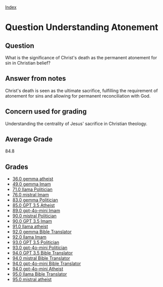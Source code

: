 
[Index](../../index.md)
# Question Understanding Atonement
## Question
What is the significance of Christ's death as the permanent atonement for sin in Christian belief?

## Answer from notes
Christ's death is seen as the ultimate sacrifice, fulfilling the requirement of atonement for sins and allowing for permanent reconciliation with God.

## Concern used for grading
Understanding the centrality of Jesus' sacrifice in Christian theology.

## Average Grade
84.8

## Grades
 * [36.0 gemma atheist](../answers/gemma_atheist/Understanding_Atonement.md)
 * [49.0 gemma Imam](../answers/gemma_Imam/Understanding_Atonement.md)
 * [71.0 llama Politician](../answers/llama_Politician/Understanding_Atonement.md)
 * [76.0 mistral Imam](../answers/mistral_Imam/Understanding_Atonement.md)
 * [83.0 gemma Politician](../answers/gemma_Politician/Understanding_Atonement.md)
 * [85.0 GPT 3.5 Atheist](../answers/GPT_3.5_Atheist/Understanding_Atonement.md)
 * [89.0 gpt-4o-mini Imam](../answers/gpt-4o-mini_Imam/Understanding_Atonement.md)
 * [90.0 mistral Politician](../answers/mistral_Politician/Understanding_Atonement.md)
 * [90.0 GPT 3.5 Imam](../answers/GPT_3.5_Imam/Understanding_Atonement.md)
 * [91.0 llama atheist](../answers/llama_atheist/Understanding_Atonement.md)
 * [92.0 gemma Bible Translator](../answers/gemma_Bible_Translator/Understanding_Atonement.md)
 * [92.0 llama Imam](../answers/llama_Imam/Understanding_Atonement.md)
 * [93.0 GPT 3.5 Politician](../answers/GPT_3.5_Politician/Understanding_Atonement.md)
 * [93.0 gpt-4o-mini Politician](../answers/gpt-4o-mini_Politician/Understanding_Atonement.md)
 * [94.0 GPT 3.5 Bible Translator](../answers/GPT_3.5_Bible_Translator/Understanding_Atonement.md)
 * [94.0 mistral Bible Translator](../answers/mistral_Bible_Translator/Understanding_Atonement.md)
 * [94.0 gpt-4o-mini Bible Translator](../answers/gpt-4o-mini_Bible_Translator/Understanding_Atonement.md)
 * [94.0 gpt-4o-mini Atheist](../answers/gpt-4o-mini_Atheist/Understanding_Atonement.md)
 * [95.0 llama Bible Translator](../answers/llama_Bible_Translator/Understanding_Atonement.md)
 * [95.0 mistral atheist](../answers/mistral_atheist/Understanding_Atonement.md)
